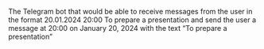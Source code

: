 The Telegram bot that would be able to receive messages from the user in the format 
20.01.2024 20:00 To prepare a presentation
and send the user a message at 20:00 on January 20, 2024 with the text “To prepare a presentation”
